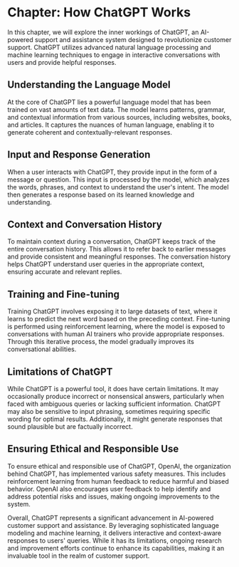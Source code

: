 Chapter: How ChatGPT Works
==========================

In this chapter, we will explore the inner workings of ChatGPT, an AI-powered support and assistance system designed to revolutionize customer support. ChatGPT utilizes advanced natural language processing and machine learning techniques to engage in interactive conversations with users and provide helpful responses.

Understanding the Language Model
--------------------------------

At the core of ChatGPT lies a powerful language model that has been trained on vast amounts of text data. The model learns patterns, grammar, and contextual information from various sources, including websites, books, and articles. It captures the nuances of human language, enabling it to generate coherent and contextually-relevant responses.

Input and Response Generation
-----------------------------

When a user interacts with ChatGPT, they provide input in the form of a message or question. This input is processed by the model, which analyzes the words, phrases, and context to understand the user's intent. The model then generates a response based on its learned knowledge and understanding.

Context and Conversation History
--------------------------------

To maintain context during a conversation, ChatGPT keeps track of the entire conversation history. This allows it to refer back to earlier messages and provide consistent and meaningful responses. The conversation history helps ChatGPT understand user queries in the appropriate context, ensuring accurate and relevant replies.

Training and Fine-tuning
------------------------

Training ChatGPT involves exposing it to large datasets of text, where it learns to predict the next word based on the preceding context. Fine-tuning is performed using reinforcement learning, where the model is exposed to conversations with human AI trainers who provide appropriate responses. Through this iterative process, the model gradually improves its conversational abilities.

Limitations of ChatGPT
----------------------

While ChatGPT is a powerful tool, it does have certain limitations. It may occasionally produce incorrect or nonsensical answers, particularly when faced with ambiguous queries or lacking sufficient information. ChatGPT may also be sensitive to input phrasing, sometimes requiring specific wording for optimal results. Additionally, it might generate responses that sound plausible but are factually incorrect.

Ensuring Ethical and Responsible Use
------------------------------------

To ensure ethical and responsible use of ChatGPT, OpenAI, the organization behind ChatGPT, has implemented various safety measures. This includes reinforcement learning from human feedback to reduce harmful and biased behavior. OpenAI also encourages user feedback to help identify and address potential risks and issues, making ongoing improvements to the system.

Overall, ChatGPT represents a significant advancement in AI-powered customer support and assistance. By leveraging sophisticated language modeling and machine learning, it delivers interactive and context-aware responses to users' queries. While it has its limitations, ongoing research and improvement efforts continue to enhance its capabilities, making it an invaluable tool in the realm of customer support.
